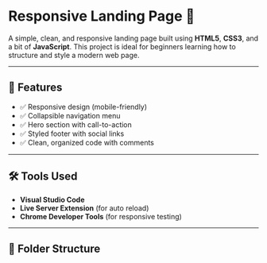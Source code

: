 # Responsive Landing Page 🚀

A simple, clean, and responsive landing page built using **HTML5**, **CSS3**, and a bit of **JavaScript**. This project is ideal for beginners learning how to structure and style a modern web page.

---

## 📌 Features

- ✅ Responsive design (mobile-friendly)
- ✅ Collapsible navigation menu
- ✅ Hero section with call-to-action
- ✅ Styled footer with social links
- ✅ Clean, organized code with comments

---

## 🛠️ Tools Used

- **Visual Studio Code**
- **Live Server Extension** (for auto reload)
- **Chrome Developer Tools** (for responsive testing)

---

## 📁 Folder Structure

